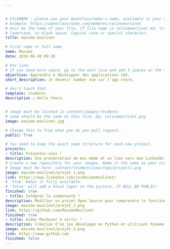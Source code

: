 ```yaml
---


# FILENAME : please use your OpenClassrooms's name, available in your url.
# Example: https://openclassrooms.com/membres/celinemartinet
# must be the name of your file. If file name is celinemartinet.md, title is celinemartinet.
# lowercase, no blank space, Capital case or special character.
title: maxime-moulinet

# First name or full name
name: Maxime
date: 2019-06-30 09:28

# One line.
# If you need more space, go to the next line and add 4 spaces on the left, as in 'description'.
objective: Apprendre à développer des applications iOS.
short_description: Je devenir number one sur l'app store.

# don't touch that
template: students
description : Hello there.


# image must be located in content/images/students
# name should be the same as this file. Eg: celinemartinet.png
image: maxime-moulinet.jpg

# Change this to True when you do you pull request.
public: True

# You need to keep the exact same structure for each new project.
projects:
- title: Présentez-vous !
description: Une présentation de moi-même et un lien vers mon LinkedIn.
# Create a new repository for your images. Name it the same as your nickname and profile picture.
# Image must be here: content/students/yourrepo/project1.png
image: maxime-moulinet/projet_1.png
link: https://www.linkedin.com/in/maximemoulinet/
# 'true' makes it fully available.
# 'false' will add a black layer on the picture. IT WILL BE PUBLIC!
finished: true
- title: Intégrez la communauté !
description: Modifier un projet Open Source pour comprendre le fonctionnement de Git, de Github et des pull requests. 
image: maxime-moulinet/projet_2.png
link: https://github.com/MaximeMoulinet
finished: true
- title: Aidez MacGyver à sortir !
description: Création d’un jeu développé en Python et utilisant PyGame.
image: maxime-moulinet/projet_3.png
link: https://www.github.com
finished: false
---
```


